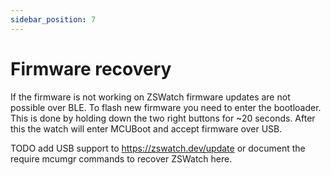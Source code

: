 ```yaml
---
sidebar_position: 7
---
```


# Firmware recovery

If the firmware is not working on ZSWatch firmware updates are not possible over BLE. To flash new firmware you need to enter the bootloader.
This is done by holding down the two right buttons for ~20 seconds. After this the watch will enter MCUBoot and accept firmware over USB.

TODO add USB support to https://zswatch.dev/update or document the require mcumgr commands to recover ZSWatch here.